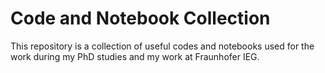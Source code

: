# Code and Notebook Collection

This repository is a collection of useful codes and notebooks used for the work during my PhD studies and my work at Fraunhofer IEG.
